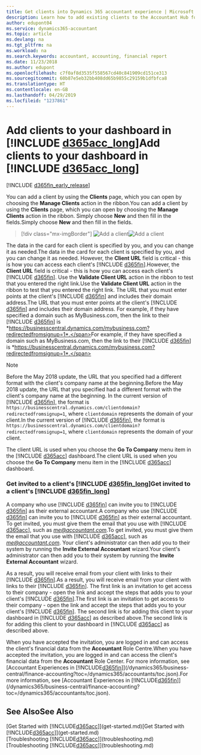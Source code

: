 ```yaml
---
title: Get clients into Dynamics 365 accountant experience | Microsoft Docs
description: Learn how to add existing clients to the Accountant Hub for Dynamics 365.
author: edupont04
ms.service: dynamics365-accountant
ms.topic: article
ms.devlang: na
ms.tgt_pltfrm: na
ms.workload: na
ms.search.keywords: accountant, accounting, financial report
ms.date: 11/23/2018
ms.author: edupont
ms.openlocfilehash: c7f0af8d3535f558567cd40c841909cd151ce313
ms.sourcegitcommit: 60b87e5eb32bb408dd65b9855c29159b1dfbfca8
ms.translationtype: HT
ms.contentlocale: en-GB
ms.lasthandoff: 04/29/2019
ms.locfileid: "1237861"
---
```

# <a name="add-clients-to-your-dashboard-in-include-d365acclongincludesd365acclongmdmd"></a><span data-ttu-id="19641-103">Add clients to your dashboard in [!INCLUDE [d365acc_long](includes/d365acc_long_md.md)]</span><span class="sxs-lookup"><span data-stu-id="19641-103">Add clients to your dashboard in [!INCLUDE [d365acc_long](includes/d365acc_long_md.md)]</span></span>
[!INCLUDE [d365fin_early_release](includes/d365fin_early_release.md.md)]

<span data-ttu-id="19641-104">You can add a client by using the **Clients** page, which you can open by choosing the **Manage Clients** action in the ribbon.</span><span class="sxs-lookup"><span data-stu-id="19641-104">You can add a client by using the **Clients** page, which you can open by choosing the **Manage Clients** action in the ribbon.</span></span> <span data-ttu-id="19641-105">Simply choose **New** and then fill in the fields.</span><span class="sxs-lookup"><span data-stu-id="19641-105">Simply choose **New** and then fill in the fields.</span></span>  

> [!div class="mx-imgBorder"]
> <span data-ttu-id="19641-106">![Add a client](./media/accountant-add-client/manage-client.png)</span><span class="sxs-lookup"><span data-stu-id="19641-106">![Add a client](./media/accountant-add-client/manage-client.png)</span></span>

<span data-ttu-id="19641-107">The data in the card for each client is specified by you, and you can change it as needed.</span><span class="sxs-lookup"><span data-stu-id="19641-107">The data in the card for each client is specified by you, and you can change it as needed.</span></span> <span data-ttu-id="19641-108">However, the **Client URL** field is critical - this is how you can access each client's [!INCLUDE [d365fin](includes/d365fin_md.md)].</span><span class="sxs-lookup"><span data-stu-id="19641-108">However, the **Client URL** field is critical - this is how you can access each client's [!INCLUDE [d365fin](includes/d365fin_md.md)].</span></span> <span data-ttu-id="19641-109">Use the **Validate Client URL** action in the ribbon to test that you entered the right link.</span><span class="sxs-lookup"><span data-stu-id="19641-109">Use the **Validate Client URL** action in the ribbon to test that you entered the right link.</span></span> <span data-ttu-id="19641-110">The URL that you must enter points at the client's [!INCLUDE [d365fin](includes/d365fin_md.md)] and includes their domain address.</span><span class="sxs-lookup"><span data-stu-id="19641-110">The URL that you must enter points at the client's [!INCLUDE [d365fin](includes/d365fin_md.md)] and includes their domain address.</span></span> <span data-ttu-id="19641-111">For example, if they have specified a domain such as MyBusiness.com, then the link to their [!INCLUDE [d365fin](includes/d365fin_md.md)] is *https://businesscentral.dynamics.com/mybusiness.com?redirectedfromsignup=1*.</span><span class="sxs-lookup"><span data-stu-id="19641-111">For example, if they have specified a domain such as MyBusiness.com, then the link to their [!INCLUDE [d365fin](includes/d365fin_md.md)] is *https://businesscentral.dynamics.com/mybusiness.com?redirectedfromsignup=1*.</span></span>  

> [!NOTE]
>  <span data-ttu-id="19641-112">Before the May 2018 update, the URL that you specified had a different format with the client's company name at the beginning.</span><span class="sxs-lookup"><span data-stu-id="19641-112">Before the May 2018 update, the URL that you specified had a different format with the client's company name at the beginning.</span></span> <span data-ttu-id="19641-113">In the current version of [!INCLUDE [d365fin](includes/d365fin_md.md)], the format is ```https://businesscentral.dynamics.com/clientdomain?redirectedfromsignup=1```, where ```clientdomain``` represents the domain of your client.</span><span class="sxs-lookup"><span data-stu-id="19641-113">In the current version of [!INCLUDE [d365fin](includes/d365fin_md.md)], the format is ```https://businesscentral.dynamics.com/clientdomain?redirectedfromsignup=1```, where ```clientdomain``` represents the domain of your client.</span></span>  

<span data-ttu-id="19641-114">The client URL is used when you choose the **Go To Company** menu item in the [!INCLUDE [d365acc](includes/d365acc_md.md)] dashboard.</span><span class="sxs-lookup"><span data-stu-id="19641-114">The client URL is used when you choose the **Go To Company** menu item in the [!INCLUDE [d365acc](includes/d365acc_md.md)] dashboard.</span></span>  

### <a name="get-invited-to-a-clients-include-d365finlongincludesd365finlongmdmd"></a><span data-ttu-id="19641-115">Get invited to a client's [!INCLUDE [d365fin_long](includes/d365fin_long_md.md)]</span><span class="sxs-lookup"><span data-stu-id="19641-115">Get invited to a client's [!INCLUDE [d365fin_long](includes/d365fin_long_md.md)]</span></span>
<span data-ttu-id="19641-116">A company who use [!INCLUDE [d365fin](includes/d365fin_md.md)] can invite you to [!INCLUDE [d365fin](includes/d365fin_md.md)] as their external accountant.</span><span class="sxs-lookup"><span data-stu-id="19641-116">A company who use [!INCLUDE [d365fin](includes/d365fin_md.md)] can invite you to [!INCLUDE [d365fin](includes/d365fin_md.md)] as their external accountant.</span></span> <span data-ttu-id="19641-117">To get invited, you must give them the email that you use with [!INCLUDE [d365acc](includes/d365acc_md.md)], such as <em>me@accountant.com</em>.</span><span class="sxs-lookup"><span data-stu-id="19641-117">To get invited, you must give them the email that you use with [!INCLUDE [d365acc](includes/d365acc_md.md)], such as <em>me@accountant.com</em>.</span></span> <span data-ttu-id="19641-118">Your client's administrator can then add you to their system by running the **Invite External Accountant** wizard.</span><span class="sxs-lookup"><span data-stu-id="19641-118">Your client's administrator can then add you to their system by running the **Invite External Accountant** wizard.</span></span>  

<span data-ttu-id="19641-119">As a result, you will receive email from your client with links to their [!INCLUDE [d365fin](includes/d365fin_md.md)].</span><span class="sxs-lookup"><span data-stu-id="19641-119">As a result, you will receive email from your client with links to their [!INCLUDE [d365fin](includes/d365fin_md.md)].</span></span> <span data-ttu-id="19641-120">The first link is an invitation to get access to their company - open the link and accept the steps that adds you to your client's [!INCLUDE [d365fin](includes/d365fin_md.md)].</span><span class="sxs-lookup"><span data-stu-id="19641-120">The first link is an invitation to get access to their company - open the link and accept the steps that adds you to your client's [!INCLUDE [d365fin](includes/d365fin_md.md)].</span></span> <span data-ttu-id="19641-121">The second link is for adding this client to your dashboard in [!INCLUDE [d365acc](includes/d365acc_md.md)] as described above.</span><span class="sxs-lookup"><span data-stu-id="19641-121">The second link is for adding this client to your dashboard in [!INCLUDE [d365acc](includes/d365acc_md.md)] as described above.</span></span>  

<span data-ttu-id="19641-122">When you have accepted the invitation, you are logged in and can access the client's financial data from the **Accountant** Role Centre.</span><span class="sxs-lookup"><span data-stu-id="19641-122">When you have accepted the invitation, you are logged in and can access the client's financial data from the **Accountant** Role Center.</span></span> <span data-ttu-id="19641-123">For more information, see [Accountant Experiences in [!INCLUDE[d365fin](includes/d365fin_md.md)]](/dynamics365/business-central/finance-accounting?toc=/dynamics365/accountants/toc.json).</span><span class="sxs-lookup"><span data-stu-id="19641-123">For more information, see [Accountant Experiences in [!INCLUDE[d365fin](includes/d365fin_md.md)]](/dynamics365/business-central/finance-accounting?toc=/dynamics365/accountants/toc.json).</span></span>  

## <a name="see-also"></a><span data-ttu-id="19641-124">See Also</span><span class="sxs-lookup"><span data-stu-id="19641-124">See Also</span></span>
<span data-ttu-id="19641-125">[Get Started with [!INCLUDE[d365acc](includes/d365acc_md.md)]](get-started.md)</span><span class="sxs-lookup"><span data-stu-id="19641-125">[Get Started with [!INCLUDE[d365acc](includes/d365acc_md.md)]](get-started.md)</span></span>  
<span data-ttu-id="19641-126">[Troubleshooting [!INCLUDE[d365acc](includes/d365acc_md.md)]](troubleshooting.md)</span><span class="sxs-lookup"><span data-stu-id="19641-126">[Troubleshooting [!INCLUDE[d365acc](includes/d365acc_md.md)]](troubleshooting.md)</span></span>  
